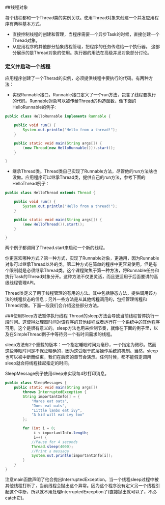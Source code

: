 ﻿##线程对象

每个线程都和一个Thread类的实例关联。使用Thread对象来创建一个并发应用程序有两种基本方式。

 - 直接控制线程的创建和管理，当程序需要一个异步Task的时候，直接创建一个Thread对象。
 - 从应用程序的其他部分抽象线程管理，把程序的任务传递给一个执行器。
这部分展示的是Thread对象的使用。执行器的用法在高级并发对象部分讨论。

### 定义并启动一个线程
应用程序创建了一个Therad的实例，必须提供线程中要执行的代码。有两种方法：

 - 实现Runnable接口。Runnable接口定义了一个run方法，包含了线程要执行的代码。Runnable对象可以被传给Thread的构造函数，像下面的HelloRunnable的例子:

```java
public class HelloRunnable implements Runnable {

    public void run() {
        System.out.println("Hello from a thread!");
    }

    public static void main(String args[]) {
        (new Thread(new HelloRunnable())).start();
    }

}
```

 - 继承Thread类。Thread类自己实现了Runnable方法，尽管他的run方法啥也没做。应用程序可以继承Thread类，提供自己的run方法，参考下面的HelloThread例子：
```java
public class HelloThread extends Thread {

    public void run() {
        System.out.println("Hello from a thread!");
    }

    public static void main(String args[]) {
        (new HelloThread()).start();
    }

}
```
两个例子都调用了Thread.start来启动一个新的线程。

你更喜欢哪种方式？第一种方式，实现了Runnable对象，更通用，因为Runnable对象可以继承Thread以外的类。第二种方式在简单的程序中更容易使用，但是有个限制就是必须继承Thread类。这个课程聚焦于第一种方法，将Runnable任务和执行Task的Thread对象分开。这种方法不仅更灵活，而且更适用于后面要讲的高级线程管理API。

Thread类定义了用于线程管理的有用的方法。其中包括静态方法，提供调用该方法的线程状态的信息；另外一些方法是从其他线程调用的，包括管理线程和Thread对象。下面一段我们会介绍这些部分方法。

###使用Sleep方法暂停执行线程
Thread的sleep方法会导致当前线程暂停执行一段时间。这使得处理器时间对该程序的其他线程或者运行在一个系统中的其他程序可用，这个是很有意义的。sleep方法也用来控制节奏，就像在下面的例子里，以及在SimpleThread例子中等待另一个有时间需求的线程。

sleep方法有2个重载的版本：一个指定睡眠时间为毫秒，一个指定为微秒。然而这些睡眠时间是不保证精确的，因为这受限于底层操作系统的机制。当然，sleep也可以被中断而结束，我们在后面的章节会演示。任何时候，都不能假定调用sleep就会将线程挂起指定的时间。

SleepMessage例子使用sleep来实现每4秒打印消息。
```java
public class SleepMessages {
    public static void main(String args[])
        throws InterruptedException {
        String importantInfo[] = {
            "Mares eat oats",
            "Does eat oats",
            "Little lambs eat ivy",
            "A kid will eat ivy too"
        };

        for (int i = 0;
             i < importantInfo.length;
             i++) {
            //Pause for 4 seconds
            Thread.sleep(4000);
            //Print a message
            System.out.println(importantInfo[i]);
        }
    }
}
```
注意main函数声明了他会抛出InterruptedException。当一个线程sleep过程中被其他线程打断了，当前线程会抛出这个异常。因为这个程序没有定义另一个线程引起这个中断，所以就不用处理InterruptedException了(直接抛出就可以了，不必catch它)。


